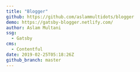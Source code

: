 ```yaml
---
title: "Blogger"
github: https://github.com/aslammultidots/blogger
demo: https://gatsby-blogger.netlify.com/
author: Aslam Multani
ssg:
  - Gatsby
cms:
  - Contentful
date: 2019-02-25T05:18:26Z
github_branch: master
---
```

